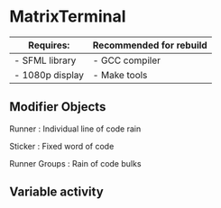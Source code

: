 # MatrixTerminal

| Requires: | Recommended for rebuild |
| ----------- | ----------- |
|- SFML library | - GCC compiler |
|- 1080p display | - Make tools |

## Modifier Objects

Runner
: Individual line of code rain

Sticker
: Fixed word of code

Runner Groups
: Rain of code bulks

## Variable activity